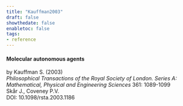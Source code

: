 ```yaml
---
title: "Kauffman2003"
draft: false
showthedate: false
enabletoc: false
tags:
- reference
---
```


#### **Molecular autonomous agents**     
by Kauffman S. (2003)         
*Philosophical Transactions of the Royal Society of London. Series A: Mathematical, Physical and Engineering Sciences* 361: 1089-1099       
Skår J., Coveney P.V.      
DOI: 10.1098/rsta.2003.1186     


